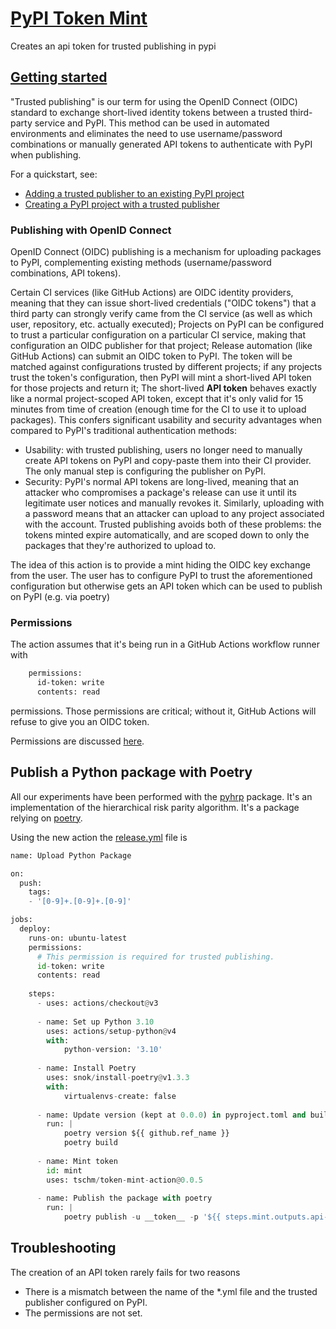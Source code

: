 # [PyPI Token Mint](https://github.com/marketplace/actions/pypi-token-mint)

Creates an api token for trusted publishing in pypi

## [Getting started](https://docs.pypi.org/trusted-publishers/)

"Trusted publishing" is our term for using the OpenID Connect (OIDC) 
standard to exchange short-lived identity tokens between a 
trusted third-party service and PyPI. 
This method can be used in automated environments and 
eliminates the need to use username/password combinations 
or manually generated API tokens to 
authenticate with PyPI when publishing.

For a quickstart, see:

* [Adding a trusted publisher to an existing PyPI project](https://docs.pypi.org/trusted-publishers/adding-a-publisher/)
* [Creating a PyPI project with a trusted publisher](https://docs.pypi.org/trusted-publishers/creating-a-project-through-oidc/)

### Publishing with OpenID Connect

OpenID Connect (OIDC) publishing is a mechanism for uploading packages to PyPI, 
complementing existing methods (username/password combinations, API tokens).

Certain CI services (like GitHub Actions) are OIDC identity providers, 
meaning that they can issue short-lived credentials ("OIDC tokens") 
that a third party can strongly verify came from 
the CI service (as well as which user, repository, etc. actually executed);
Projects on PyPI can be configured to trust a particular configuration 
on a particular CI service, making that configuration an OIDC publisher 
for that project;
Release automation (like GitHub Actions) can submit an 
OIDC token to PyPI. The token will be matched against configurations 
trusted by different projects; if any projects trust the token's configuration, 
then PyPI will mint a short-lived API token for those projects and return it;
The short-lived **API token** behaves exactly like a normal project-scoped API token, 
except that it's only valid for 15 minutes from time of creation 
(enough time for the CI to use it to upload packages).
This confers significant usability and security advantages 
when compared to PyPI's traditional authentication methods:

* Usability: with trusted publishing, users no longer need to manually create API tokens on PyPI and copy-paste them into their CI provider. The only manual step is configuring the publisher on PyPI.
* Security: PyPI's normal API tokens are long-lived, meaning that an attacker who compromises a package's release can use it until its legitimate user notices and manually revokes it. Similarly, uploading with a password means that an attacker can upload to any project associated with the account. Trusted publishing avoids both of these problems: the tokens minted expire automatically, and are scoped down to only the packages that they're authorized to upload to.

The idea of this action is to provide a mint hiding the OIDC key exchange 
from the user. The user has to configure PyPI to trust the aforementioned configuration
but otherwise gets an API token which can be used to publish on PyPI (e.g. via poetry)

### Permissions

The action assumes that it's being run 
in a GitHub Actions workflow runner with 

```bash
    permissions:
      id-token: write
      contents: read
```
permissions. Those permissions are critical; without it, GitHub Actions will refuse to give you an OIDC token.

Permissions are discussed [here](https://github.com/glassechidna/ghaoidc/issues/1).

## Publish a Python package with Poetry

All our experiments have been performed with the [pyhrp](https://github.com/tschm/pyhrp) package.
It's an implementation of the hierarchical risk parity algorithm. It's a package relying on 
[poetry](https://python-poetry.org).

Using the new action the [release.yml](https://github.com/tschm/pyhrp/blob/main/.github/workflows/release.yml) file is

```python
name: Upload Python Package

on:
  push:
    tags:
    - '[0-9]+.[0-9]+.[0-9]'

jobs:
  deploy:
    runs-on: ubuntu-latest
    permissions:
      # This permission is required for trusted publishing.
      id-token: write
      contents: read
      
    steps:
      - uses: actions/checkout@v3
    
      - name: Set up Python 3.10
        uses: actions/setup-python@v4
        with:
            python-version: '3.10'
                  
      - name: Install Poetry
        uses: snok/install-poetry@v1.3.3
        with:
            virtualenvs-create: false
      
      - name: Update version (kept at 0.0.0) in pyproject.toml and build
        run: |
            poetry version ${{ github.ref_name }}
            poetry build
            
      - name: Mint token
        id: mint
        uses: tschm/token-mint-action@0.0.5
      
      - name: Publish the package with poetry
        run: |
            poetry publish -u __token__ -p '${{ steps.mint.outputs.api-token }}'
```

## Troubleshooting

The creation of an API token rarely fails for two reasons

* There is a mismatch between the name of the *.yml file and the trusted publisher configured on PyPI. 
* The permissions are not set.

